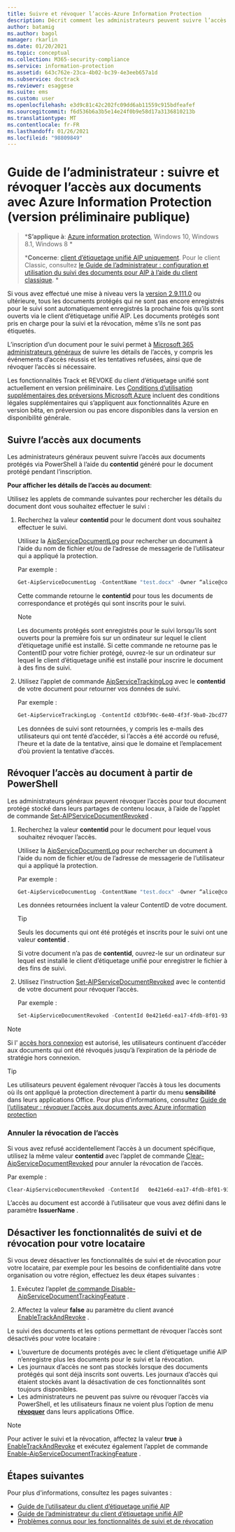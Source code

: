 ```yaml
---
title: Suivre et révoquer l’accès-Azure Information Protection
description: Décrit comment les administrateurs peuvent suivre l’accès aux documents pour les documents protégés, ainsi que révoquer l’accès si nécessaire.
author: batamig
ms.author: bagol
manager: rkarlin
ms.date: 01/20/2021
ms.topic: conceptual
ms.collection: M365-security-compliance
ms.service: information-protection
ms.assetid: 643c762e-23ca-4b02-bc39-4e3eeb657a1d
ms.subservice: doctrack
ms.reviewer: esaggese
ms.suite: ems
ms.custom: user
ms.openlocfilehash: e3d9c81c42c202fc09dd6ab11559c915bdfeafef
ms.sourcegitcommit: f6d536b6a3b5e14e24f0b9e58d17a3136810213b
ms.translationtype: MT
ms.contentlocale: fr-FR
ms.lasthandoff: 01/26/2021
ms.locfileid: "98809849"
---
```

# <a name="administrator-guide-track-and-revoke-document-access-with-azure-information-protection-public-preview"></a>Guide de l’administrateur : suivre et révoquer l’accès aux documents avec Azure Information Protection (version préliminaire publique)

>***S’applique à**: [Azure information protection](https://azure.microsoft.com/pricing/details/information-protection), Windows 10, Windows 8.1, Windows 8 *
>
>***Concerne**: [client d’étiquetage unifié AIP uniquement](../faqs.md#whats-the-difference-between-the-azure-information-protection-classic-and-unified-labeling-clients). Pour le client Classic, consultez [le Guide de l’administrateur : configuration et utilisation du suivi des documents pour AIP à l’aide du client classique](client-admin-guide-document-tracking.md). *

Si vous avez effectué une mise à niveau vers la [version 2.9.111.0](unifiedlabelingclient-version-release-history.md#version-291110) ou ultérieure, tous les documents protégés qui ne sont pas encore enregistrés pour le suivi sont automatiquement enregistrés la prochaine fois qu’ils sont ouverts via le client d’étiquetage unifié AIP. Les documents protégés sont pris en charge pour la suivi et la révocation, même s’ils ne sont pas étiquetés.

L’inscription d’un document pour le suivi permet à [Microsoft 365 administrateurs généraux](/microsoft-365/admin/add-users/about-admin-roles#commonly-used-microsoft-365-admin-center-roles) de suivre les détails de l’accès, y compris les événements d’accès réussis et les tentatives refusées, ainsi que de révoquer l’accès si nécessaire. 

Les fonctionnalités Track et REVOKE du client d’étiquetage unifié sont actuellement en version préliminaire. Les [Conditions d’utilisation supplémentaires des préversions Microsoft Azure](https://azure.microsoft.com/support/legal/preview-supplemental-terms/) incluent des conditions légales supplémentaires qui s’appliquent aux fonctionnalités Azure en version bêta, en préversion ou pas encore disponibles dans la version en disponibilité générale. 

## <a name="track-document-access"></a>Suivre l’accès aux documents

Les administrateurs généraux peuvent suivre l’accès aux documents protégés via PowerShell à l’aide du **contentid** généré pour le document protégé pendant l’inscription.

**Pour afficher les détails de l’accès au document**:

Utilisez les applets de commande suivantes pour rechercher les détails du document dont vous souhaitez effectuer le suivi :

1. Recherchez la valeur **contentid** pour le document dont vous souhaitez effectuer le suivi.
    
    Utilisez la [AipServiceDocumentLog](/powershell/module/aipservice/get-aipservicedocumentlog) pour rechercher un document à l’aide du nom de fichier et/ou de l’adresse de messagerie de l’utilisateur qui a appliqué la protection.
    
    Par exemple :
        
    ```PowerShell
    Get-AipServiceDocumentLog -ContentName "test.docx" -Owner “alice@contoso.com” -FromTime "12/01/2020 00:00:00" -ToTime "12/31/2020 23:59:59"
    ```
 
    Cette commande retourne le **contentid** pour tous les documents de correspondance et protégés qui sont inscrits pour le suivi.

    > [!NOTE]
    > Les documents protégés sont enregistrés pour le suivi lorsqu’ils sont ouverts pour la première fois sur un ordinateur sur lequel le client d’étiquetage unifié est installé. Si cette commande ne retourne pas le ContentID pour votre fichier protégé, ouvrez-le sur un ordinateur sur lequel le client d’étiquetage unifié est installé pour inscrire le document à des fins de suivi.

1. Utilisez l’applet de commande [AipServiceTrackingLog](/powershell/module/aipservice/get-aipservicetrackinglog) avec le **contentid** de votre document pour retourner vos données de suivi.

    Par exemple :
    
    ```PowerShell
    Get-AipServiceTrackingLog -ContentId c03bf90c-6e40-4f3f-9ba0-2bcd77524b87
    ```

    Les données de suivi sont retournées, y compris les e-mails des utilisateurs qui ont tenté d’accéder, si l’accès a été accordé ou refusé, l’heure et la date de la tentative, ainsi que le domaine et l’emplacement d’où provient la tentative d’accès.

## <a name="revoke-document-access-from-powershell"></a>Révoquer l’accès au document à partir de PowerShell

Les administrateurs généraux peuvent révoquer l’accès pour tout document protégé stocké dans leurs partages de contenu locaux, à l’aide de l’applet de commande [Set-AIPServiceDocumentRevoked](/powershell/module/aipservice/set-aipservicedocumentrevoked) .

1. Recherchez la valeur **contentid** pour le document pour lequel vous souhaitez révoquer l’accès.
    
    Utilisez la [AipServiceDocumentLog](/powershell/module/aipservice/get-aipservicedocumentlog) pour rechercher un document à l’aide du nom de fichier et/ou de l’adresse de messagerie de l’utilisateur qui a appliqué la protection.
    
    Par exemple :
        
    ```PowerShell
    Get-AipServiceDocumentLog -ContentName "test.docx" -Owner “alice@contoso.com” -FromTime "12/01/2020 00:00:00" -ToTime "12/31/2020 23:59:59"
    ```

    Les données retournées incluent la valeur ContentID de votre document.

    > [!TIP]
    > Seuls les documents qui ont été protégés et inscrits pour le suivi ont une valeur **contentid** . 
    >
    > Si votre document n’a pas de **contentid**, ouvrez-le sur un ordinateur sur lequel est installé le client d’étiquetage unifié pour enregistrer le fichier à des fins de suivi.

1. Utilisez l’instruction [Set-AIPServiceDocumentRevoked](/powershell/module/aipservice/set-aipservicedocumentrevoked) avec le contentid de votre document pour révoquer l’accès.

    Par exemple :

    ```PowerShell
    Set-AipServiceDocumentRevoked -ContentId 0e421e6d-ea17-4fdb-8f01-93a3e71333b8 -IssuerName testIssuer
    ```

> [!NOTE]
> Si l' [accès hors connexion](/microsoft-365/compliance/encryption-sensitivity-labels#assign-permissions-now) est autorisé, les utilisateurs continuent d’accéder aux documents qui ont été révoqués jusqu’à l’expiration de la période de stratégie hors connexion. 
> 

> [!TIP]
> Les utilisateurs peuvent également révoquer l’accès à tous les documents où ils ont appliqué la protection directement à partir du menu **sensibilité** dans leurs applications Office. Pour plus d’informations, consultez [Guide de l’utilisateur : révoquer l’accès aux documents avec Azure information protection](revoke-access-user.md)

### <a name="un-revoke-access"></a>Annuler la révocation de l’accès

Si vous avez refusé accidentellement l’accès à un document spécifique, utilisez la même valeur **contentid** avec l’applet de commande [Clear-AipServiceDocumentRevoked](/powershell/module/aipservice/clear-aipservicedocumentrevoked) pour annuler la révocation de l’accès. 

Par exemple :

```PowerShell
Clear-AipServiceDocumentRevoked -ContentId   0e421e6d-ea17-4fdb-8f01-93a3e71333b8 -IssuerName testIssuer
```

L’accès au document est accordé à l’utilisateur que vous avez défini dans le paramètre **IssuerName** .

## <a name="turn-off-track-and-revoke-features-for-your-tenant"></a>Désactiver les fonctionnalités de suivi et de révocation pour votre locataire

Si vous devez désactiver les fonctionnalités de suivi et de révocation pour votre locataire, par exemple pour les besoins de confidentialité dans votre organisation ou votre région, effectuez les deux étapes suivantes :

1. Exécutez l’applet [de commande Disable-AipServiceDocumentTrackingFeature](/powershell/module/aipservice/disable-aipservicedocumenttrackingfeature) .

1. Affectez la valeur **false** au paramètre du client avancé [EnableTrackAndRevoke](clientv2-admin-guide-customizations.md#turn-off-document-tracking-features-public-preview) . 

Le suivi des documents et les options permettant de révoquer l’accès sont désactivés pour votre locataire :

- L’ouverture de documents protégés avec le client d’étiquetage unifié AIP n’enregistre plus les documents pour le suivi et la révocation.
- Les journaux d’accès ne sont pas stockés lorsque des documents protégés qui sont déjà inscrits sont ouverts. Les journaux d’accès qui étaient stockés avant la désactivation de ces fonctionnalités sont toujours disponibles. 
- Les administrateurs ne peuvent pas suivre ou révoquer l’accès via PowerShell, et les utilisateurs finaux ne voient plus l’option de menu [**révoquer**](revoke-access-user.md#revoke-access-from-microsoft-office-apps) dans leurs applications Office.

> [!NOTE]
> Pour activer le suivi et la révocation, affectez la valeur **true** à [EnableTrackAndRevoke](clientv2-admin-guide-customizations.md#turn-off-document-tracking-features-public-preview) et exécutez également l’applet de commande [Enable-AipServiceDocumentTrackingFeature](/powershell/module/aipservice/enable-aipservicedocumenttrackingfeature) .
>
## <a name="next-steps"></a>Étapes suivantes

Pour plus d'informations, consultez les pages suivantes :

- [Guide de l’utilisateur du client d’étiquetage unifié AIP](clientv2-user-guide.md)
- [Guide de l’administrateur du client d’étiquetage unifié AIP](clientv2-admin-guide.md)
- [Problèmes connus pour les fonctionnalités de suivi et de révocation](../known-issues.md#known-issues-for-track-and-revoke-features-public-preview)
